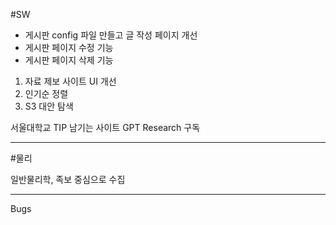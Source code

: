 #SW

- 게시판 config 파일 만들고 글 작성 페이지 개선
- 게시판 페이지 수정 기능
- 게시판 페이지 삭제 기능
1. 자료 제보 사이트 UI 개선
2. 인기순 정렬
3. S3 대안 탐색

서울대학교 TIP 남기는 사이트
GPT Research 구독

---

#물리

일반물리학, 족보 중심으로 수집

---

Bugs
